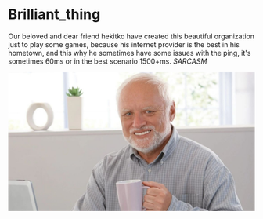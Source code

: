 # Brilliant_thing

Our beloved and dear friend hekitko have created this beautiful organization just to play some games,
because his internet provider is the best in his hometown, and this why he sometimes have some issues with the ping,
it's sometimes 60ms or in the best scenario 1500+ms.
*SARCASM*

![4e5046fc8d6a97d18a5f54beaed54dea-1681747291.jpg](4e5046fc8d6a97d18a5f54beaed54dea-1681747291.jpg)
